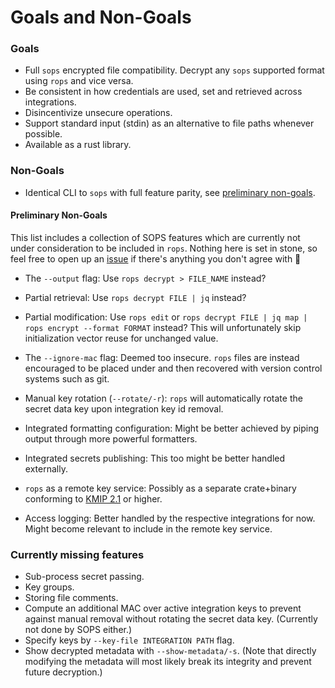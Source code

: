# Goals and Non-Goals

### Goals

* Full `sops` encrypted file compatibility. Decrypt any `sops` supported format using `rops` and vice versa.
* Be consistent in how credentials are used, set and retrieved across integrations.
* Disincentivize unsecure operations.
* Support standard input (stdin) as an alternative to file paths whenever possible.
* Available as a rust library.

### Non-Goals

* Identical CLI to `sops` with full feature parity, see [preliminary non-goals](#preliminary-non-goals).

#### Preliminary Non-Goals

This list includes a collection of SOPS features which are currently not under consideration to be included in `rops`. Nothing here is set in stone, so feel free to open up an [issue](https://github.com/gibbz00/rops/issues) if there's anything you don't agree with 🙂

- The `--output` flag: Use `rops decrypt > FILE_NAME` instead?

- Partial retrieval: Use `rops decrypt FILE | jq` instead?

- Partial modification: 
  Use `rops edit` or `rops decrypt FILE | jq map | rops encrypt --format FORMAT` instead? This will unfortunately skip initialization vector reuse for unchanged value.

- The `--ignore-mac` flag: Deemed too insecure. `rops` files are instead encouraged to be placed under and then recovered with version control systems such as git.

- Manual key rotation (`--rotate/-r`): `rops` will automatically rotate the secret data key upon integration key id removal.

- Integrated formatting configuration: Might be better achieved by piping output through more powerful formatters.

- Integrated secrets publishing: This too might be better handled externally.

- `rops` as a remote key service: Possibly as a separate crate+binary conforming to [KMIP 2.1](https://en.wikipedia.org/wiki/Key_Management_Interoperability_Protocol) or higher.

- Access logging: Better handled by the respective integrations for now. Might become relevant to include in the remote key service.

### Currently missing features

- Sub-process secret passing. 
- Key groups.
- Storing file comments.
- Compute an additional MAC over active integration keys to prevent against manual removal without rotating the secret data key. (Currently not done by SOPS either.)
- Specify keys by `--key-file INTEGRATION PATH` flag.
- Show decrypted metadata with `--show-metadata/-s`. (Note that directly modifying the metadata will most likely break its integrity and prevent future decryption.)
